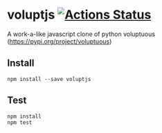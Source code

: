 # voluptjs [![Actions Status](https://github.com/shinsons/voluptjs/workflows/Node%20CI/badge.svg)](https://github.com/shinsons/voluptjs/actions)

A work-a-like javascript clone of python voluptuous (https://pypi.org/project/voluptuous)

## Install
```
npm install --save voluptjs
```

## Test
```
npm install
npm test
```
